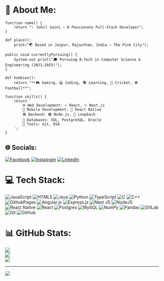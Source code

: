 # 💫 About Me:

```
function name() {
    return "✨ Sahil Saini — A Passionate Full-Stack Developer";
}

def place():
    print("🌏 Based in Jaipur, Rajasthan, India – The Pink City");

public void currentlyPursuing() {
    System.out.print("🎓 Pursuing B.Tech in Computer Science & Engineering (2021–2025)");
}

def hobbies():
    return "**🎮 Gaming, 💻 Coding, 📚 Learning, 🏏 Cricket, ⚽ Football**";

function skills() {
    return `
        🌐 Web Development: ⚛️ React, 🔥 Next.js
        📱 Mobile Development: 📱 React Native
        🛠️ Backend: 🟢 Node.js, 🔗 Loopback
        💾 Databases: SQL, PostgreSQL, Oracle
        🧰 Tools: Git, DSA
    `;
}
```

## 🌐 Socials:
[![Facebook](https://img.shields.io/badge/Facebook-%231877F2.svg?logo=Facebook&logoColor=white)](https://facebook.com/https://www.facebook.com/codeurSahil/) [![Instagram](https://img.shields.io/badge/Instagram-%23E4405F.svg?logo=Instagram&logoColor=white)](https://instagram.com/https://www.instagram.com/codeur_sahil_08/) [![LinkedIn](https://img.shields.io/badge/LinkedIn-%230077B5.svg?logo=linkedin&logoColor=white)](https://linkedin.com/in/https://www.linkedin.com/in/codeurSahil/) 

# 💻 Tech Stack:
![JavaScript](https://img.shields.io/badge/javascript-%23323330.svg?style=flat&logo=javascript&logoColor=%23F7DF1E) ![HTML5](https://img.shields.io/badge/html5-%23E34F26.svg?style=flat&logo=html5&logoColor=white) ![Java](https://img.shields.io/badge/java-%23ED8B00.svg?style=flat&logo=openjdk&logoColor=white) ![Python](https://img.shields.io/badge/python-3670A0?style=flat&logo=python&logoColor=ffdd54) ![TypeScript](https://img.shields.io/badge/typescript-%23007ACC.svg?style=flat&logo=typescript&logoColor=white) ![C](https://img.shields.io/badge/c-%2300599C.svg?style=flat&logo=c&logoColor=white) ![C++](https://img.shields.io/badge/c++-%2300599C.svg?style=flat&logo=c%2B%2B&logoColor=white) ![GithubPages](https://img.shields.io/badge/github%20pages-121013?style=flat&logo=github&logoColor=white) ![Angular.js](https://img.shields.io/badge/angular.js-%23E23237.svg?style=flat&logo=angularjs&logoColor=white) ![Express.js](https://img.shields.io/badge/express.js-%23404d59.svg?style=flat&logo=express&logoColor=%2361DAFB) ![Next JS](https://img.shields.io/badge/Next-black?style=flat&logo=next.js&logoColor=white) ![NodeJS](https://img.shields.io/badge/node.js-6DA55F?style=flat&logo=node.js&logoColor=white) ![React Native](https://img.shields.io/badge/react_native-%2320232a.svg?style=flat&logo=react&logoColor=%2361DAFB) ![React](https://img.shields.io/badge/react-%2320232a.svg?style=flat&logo=react&logoColor=%2361DAFB) ![Postgres](https://img.shields.io/badge/postgres-%23316192.svg?style=flat&logo=postgresql&logoColor=white) ![MySQL](https://img.shields.io/badge/mysql-4479A1.svg?style=flat&logo=mysql&logoColor=white) ![NumPy](https://img.shields.io/badge/numpy-%23013243.svg?style=flat&logo=numpy&logoColor=white) ![Pandas](https://img.shields.io/badge/pandas-%23150458.svg?style=flat&logo=pandas&logoColor=white) ![GitLab](https://img.shields.io/badge/gitlab-%23181717.svg?style=flat&logo=gitlab&logoColor=white) ![Git](https://img.shields.io/badge/git-%23F05033.svg?style=flat&logo=git&logoColor=white) ![GitHub](https://img.shields.io/badge/github-%23121011.svg?style=flat&logo=github&logoColor=white)
# 📊 GitHub Stats:
![](https://github-readme-stats.vercel.app/api?username=SahilSaini2003&theme=blue_navy&hide_border=false&include_all_commits=false&count_private=false)<br/>
![](https://github-readme-streak-stats.herokuapp.com/?user=SahilSaini2003&theme=blue_navy&hide_border=false)<br/>
![](https://github-readme-stats.vercel.app/api/top-langs/?username=SahilSaini2003&theme=blue_navy&hide_border=false&include_all_commits=false&count_private=false&layout=compact)

---
[![](https://visitcount.itsvg.in/api?id=SahilSaini2003&icon=2&color=6)](https://visitcount.itsvg.in)
